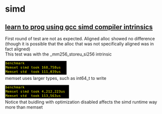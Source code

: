 # simd
## <ins>learn to prog using gcc simd compiler intrinsics<ins>  

First round of test are not as expected. Aligned alloc showed no difference (though it is possible that the alloc that was not specifically aligned was in fact aligned)  
This test was with the _mm256_storeu_si256 intrinsic  

![alt text]( simd-learn/info/benchmark-1-release.png )  
memset uses larger types, such as int64_t to write  

![alt text]( simd-learn/info/benchmark-1-debug.png )  
Notice that buidling with optimization disabled affects the simd runtime way more than memset  




